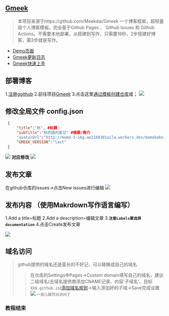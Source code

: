[Gmeek](https://github.com/Meekdai/Gmeek)
---
>本项目来源于https://github.com/Meekdai/Gmeek
>一个博客框架，超轻量级个人博客模板。完全基于Github Pages 、 Github Issues 和 Github Actions。不需要本地部署，从搭建到写作，只需要18秒，2步搭建好博客，第3步就是写作。
 - [Demo页面](http://meekdai.github.io/)
 - [Gmeek更新日志](https://meekdai.github.io/post/Gmeek-geng-xin-ri-zhi.html)
 - [Gmeek快速上手](https://blog.meekdai.com/post/Gmeek-kuai-su-shang-shou.html)
 
## 部署博客
1.[注册ggithub](https://github.com/)
2.前往项目[Gmeek](https://github.com/Meekdai/Gmeek)
3.点击这里[通过模板创建仓库](https://github.com/new?template_name=Gmeek-template&template_owner=Meekdai)或；
![](http://momo-1-img.ao1160301aila.workers.dev/%E5%B1%8F%E5%B9%95%E6%88%AA%E5%9B%BE%202025-04-12%20191353.png)

## 修改全局文件 config.json
``` config.json
 {
     "title":"秋", #标题
     "subTitle":"秋的国内笔记" #摘要/简介
     "avatarUrl":"http://momo-1-img.ao1160301aila.workers.dev/momobako.png", #头像/图标
     "GMEEK_VERSION":"last"
 }
```
![](http://momo-1-img.ao1160301aila.workers.dev/%E5%B1%8F%E5%B9%95%E6%88%AA%E5%9B%BE%202025-04-12%20192756.png)
**对应修改**
![](http://momo-1-img.ao1160301aila.workers.dev/%E5%B1%8F%E5%B9%95%E6%88%AA%E5%9B%BE%202025-04-12%20193231.png)

## 发布文章
在github仓库的issues->点击New issues进行编辑
![](http://momo-1-img.ao1160301aila.workers.dev/%E5%B1%8F%E5%B9%95%E6%88%AA%E5%9B%BE%202025-04-12%20193516.png)

## 发布内容 （使用Makrdown写作语言编写）
1.Add a title=标题
2.Add a description=编辑文章
3.**`注意Labels要选择documentation`**
4.点击Create发布文章

![](http://momo-1-img.ao1160301aila.workers.dev/%E5%B1%8F%E5%B9%95%E6%88%AA%E5%9B%BE%202025-04-12%20194207.png)


域名访问
---
>github提供的域名还是蛮长的不好记，可以替换成自己的域名
>>在仓库的Settings中Pages->Custom domain填写自己的域名，建议二级域名(去域名提供商添加CNAME记录、内容'子域名'、目标``XXX.github.io``)[添加域名规则](https://docs.github.com/pages/configuring-a-custom-domain-for-your-github-pages-site)->输入添加好的子域->Save完成设置
![](http://momo-1-img.ao1160301aila.workers.dev/%E5%B1%8F%E5%B9%95%E6%88%AA%E5%9B%BE%202025-04-12%20195536.png)
`一会儿就可以访问了`

### 教程结束

